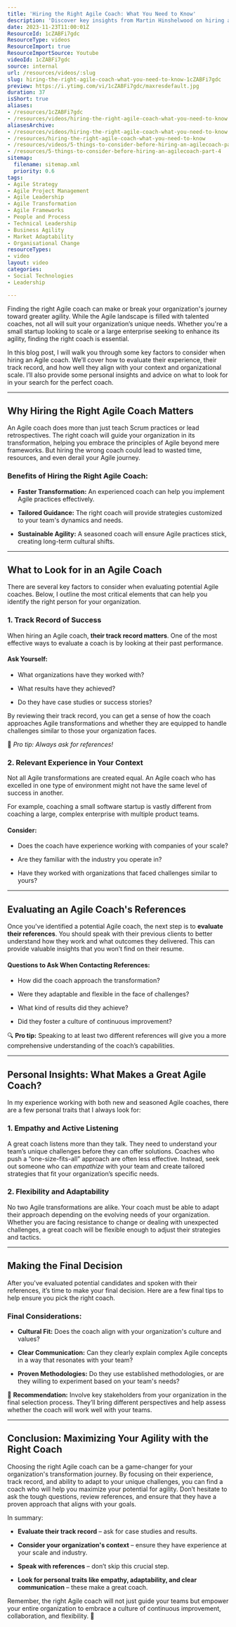 ```yaml
---
title: 'Hiring the Right Agile Coach: What You Need to Know'
description: 'Discover key insights from Martin Hinshelwood on hiring an #agilecoach in part 4 of our series. Make informed decisions for your #agile journey!'
date: 2023-11-23T11:00:01Z
ResourceId: 1cZABFi7gdc
ResourceType: videos
ResourceImport: true
ResourceImportSource: Youtube
videoId: 1cZABFi7gdc
source: internal
url: /resources/videos/:slug
slug: hiring-the-right-agile-coach-what-you-need-to-know-1cZABFi7gdc
preview: https://i.ytimg.com/vi/1cZABFi7gdc/maxresdefault.jpg
duration: 37
isShort: true
aliases:
- /resources/1cZABFi7gdc
- /resources/videos/hiring-the-right-agile-coach-what-you-need-to-know
aliasesArchive:
- /resources/videos/hiring-the-right-agile-coach-what-you-need-to-know
- /resources/hiring-the-right-agile-coach-what-you-need-to-know
- /resources/videos/5-things-to-consider-before-hiring-an-agilecoach-part-4
- /resources/5-things-to-consider-before-hiring-an-agilecoach-part-4
sitemap:
  filename: sitemap.xml
  priority: 0.6
tags:
- Agile Strategy
- Agile Project Management
- Agile Leadership
- Agile Transformation
- Agile Frameworks
- People and Process
- Technical Leadership
- Business Agility
- Market Adaptability
- Organisational Change
resourceTypes:
- video
layout: video
categories:
- Social Technologies
- Leadership

---
```

Finding the right Agile coach can make or break your organization's journey toward greater agility. While the Agile landscape is filled with talented coaches, not all will suit your organization’s unique needs. Whether you're a small startup looking to scale or a large enterprise seeking to enhance its agility, finding the right coach is essential.

In this blog post, I will walk you through some key factors to consider when hiring an Agile coach. We’ll cover how to evaluate their experience, their track record, and how well they align with your context and organizational scale. I’ll also provide some personal insights and advice on what to look for in your search for the perfect coach.

* * *

## Why Hiring the Right Agile Coach Matters

An Agile coach does more than just teach Scrum practices or lead retrospectives. The right coach will guide your organization in its transformation, helping you embrace the principles of Agile beyond mere frameworks. But hiring the wrong coach could lead to wasted time, resources, and even derail your Agile journey.

### Benefits of Hiring the Right Agile Coach:

- **Faster Transformation:** An experienced coach can help you implement Agile practices effectively.

- **Tailored Guidance:** The right coach will provide strategies customized to your team's dynamics and needs.

- **Sustainable Agility:** A seasoned coach will ensure Agile practices stick, creating long-term cultural shifts.

* * *

## What to Look for in an Agile Coach

There are several key factors to consider when evaluating potential Agile coaches. Below, I outline the most critical elements that can help you identify the right person for your organization.

### 1\. Track Record of Success

When hiring an Agile coach, **their track record matters**. One of the most effective ways to evaluate a coach is by looking at their past performance.

#### Ask Yourself:

- What organizations have they worked with?

- What results have they achieved?

- Do they have case studies or success stories?

By reviewing their track record, you can get a sense of how the coach approaches Agile transformations and whether they are equipped to handle challenges similar to those your organization faces.

📌 _Pro tip: Always ask for references!_

### 2\. Relevant Experience in Your Context

Not all Agile transformations are created equal. An Agile coach who has excelled in one type of environment might not have the same level of success in another.

For example, coaching a small software startup is vastly different from coaching a large, complex enterprise with multiple product teams.

#### Consider:

- Does the coach have experience working with companies of your scale?

- Are they familiar with the industry you operate in?

- Have they worked with organizations that faced challenges similar to yours?

* * *

## Evaluating an Agile Coach's References

Once you've identified a potential Agile coach, the next step is to **evaluate their references**. You should speak with their previous clients to better understand how they work and what outcomes they delivered. This can provide valuable insights that you won’t find on their resume.

#### Questions to Ask When Contacting References:

- How did the coach approach the transformation?

- Were they adaptable and flexible in the face of challenges?

- What kind of results did they achieve?

- Did they foster a culture of continuous improvement?

🔍 **Pro tip:** Speaking to at least two different references will give you a more comprehensive understanding of the coach’s capabilities.

* * *

## Personal Insights: What Makes a Great Agile Coach?

In my experience working with both new and seasoned Agile coaches, there are a few personal traits that I always look for:

### 1\. Empathy and Active Listening

A great coach listens more than they talk. They need to understand your team’s unique challenges before they can offer solutions. Coaches who push a “one-size-fits-all” approach are often less effective. Instead, seek out someone who can _empathize_ with your team and create tailored strategies that fit your organization’s specific needs.

### 2\. Flexibility and Adaptability

No two Agile transformations are alike. Your coach must be able to adapt their approach depending on the evolving needs of your organization. Whether you are facing resistance to change or dealing with unexpected challenges, a great coach will be flexible enough to adjust their strategies and tactics.

* * *

## Making the Final Decision

After you've evaluated potential candidates and spoken with their references, it’s time to make your final decision. Here are a few final tips to help ensure you pick the right coach.

### Final Considerations:

- **Cultural Fit:** Does the coach align with your organization's culture and values?

- **Clear Communication:** Can they clearly explain complex Agile concepts in a way that resonates with your team?

- **Proven Methodologies:** Do they use established methodologies, or are they willing to experiment based on your team's needs?

👥 **Recommendation:** Involve key stakeholders from your organization in the final selection process. They’ll bring different perspectives and help assess whether the coach will work well with your teams.

* * *

## Conclusion: Maximizing Your Agility with the Right Coach

Choosing the right Agile coach can be a game-changer for your organization's transformation journey. By focusing on their experience, track record, and ability to adapt to your unique challenges, you can find a coach who will help you maximize your potential for agility. Don’t hesitate to ask the tough questions, review references, and ensure that they have a proven approach that aligns with your goals.

In summary:

- **Evaluate their track record** – ask for case studies and results.

- **Consider your organization's context** – ensure they have experience at your scale and industry.

- **Speak with references** – don’t skip this crucial step.

- **Look for personal traits like empathy, adaptability, and clear communication** – these make a great coach.

Remember, the right Agile coach will not just guide your teams but empower your entire organization to embrace a culture of continuous improvement, collaboration, and flexibility. 🌟
